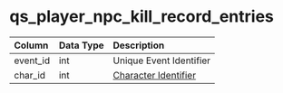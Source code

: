 # qs\_player\_npc\_kill\_record\_entries

| Column | Data Type | Description |
| :--- | :--- | :--- |
| event\_id | int | Unique Event Identifier |
| char\_id | int | [Character Identifier](../../../schema/categories/characters/character_data.md) |

